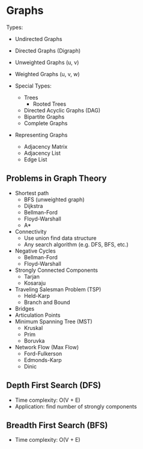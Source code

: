 # Graphs
Types:
* Undirected Graphs
* Directed Graphs (Digraph)

* Unweighted Graphs (u, v)
* Weighted Graphs (u, v, w)

* Special Types:
    * Trees
        * Rooted Trees
    * Directed Acyclic Graphs (DAG)
    * Bipartite Graphs
    * Complete Graphs
    
* Representing Graphs
    * Adjacency Matrix
    * Adjacency List
    * Edge List


## Problems in Graph Theory
* Shortest path
    * BFS (unweighted graph)
    * Dijkstra
    * Bellman-Ford
    * Floyd-Warshall
    * A*
* Connectivity
    * Use union find data structure
    * Any search algorithm (e.g. DFS, BFS, etc.)
* Negative Cycles
    * Bellman-Ford
    * Floyd-Warshall
* Strongly Connected Components
    * Tarjan
    * Kosaraju
* Traveling Salesman Problem (TSP)
    * Held-Karp
    * Branch and Bound
* Bridges
* Articulation Points
* Minimum Spanning Tree (MST)
    * Kruskal
    * Prim
    * Boruvka
* Network Flow (Max Flow)
    * Ford-Fulkerson
    * Edmonds-Karp
    * Dinic


## Depth First Search (DFS)
* Time complexity: O(V + E)
* Application: find number of strongly components

## Breadth First Search (BFS)
* Time complexity: O(V + E)
